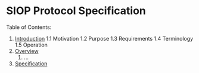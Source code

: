 <!-- TITLE: SIOP Protocol Specification -->
<!-- SUBTITLE: A living document for creating the SIOP Protocol Specification -->

# SIOP Protocol Specification

Table of Contents:
1. [Introduction](/siop/introduction)
	1.1 Motivation
	1.2 Purpose
	1.3 Requirements
	1.4 Terminology
	1.5 Operation 
2. [Overview](/siop/overview)
	1. ... 
3. [Specification](/siop/specification)


